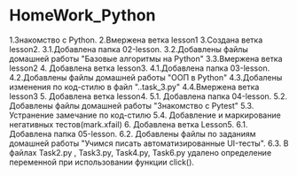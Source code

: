 # HomeWork_Python
1.Знакомство с Python.
2.Вмержена ветка lesson1
3.Создана ветка lesson2. 
  3.1.Добавлена папка 02-lesson. 
  3.2.Добавлены файлы домашней работы "Базовые алгоритмы на Python"
  3.3.Вмержена ветка lesson2
4. Добавлена ветка lesson3.
  4.1.Добавлена папка 03-lesson.
  4.2.Добавлены файлы домашней работы "ООП в Python"
  4.3.Добалены изменения по код-стилю в файл "..task_3.py"
  4.4.Вмержена ветка lesson3
5. Добавлена ветка lesson4.
  5.1. Добавлена папка 04-lesson. 
  5.2. Добавлены файлы домашней работы "Знакомство с Pytest"
  5.3. Устранение замечание по код-стилю
  5.4. Добавление и маркирование негативных тестов(mark.xfail)
6. Добавлена ветка Lesson5.
  6.1. Добавлена папка 05-lesson.
  6.2. Добавлены файлы по заданиям домашней работы "Учимся писать автоматизированные UI-тесты".
  6.3. В файлах Task2.py , Task3.py, Task4.py, Task6.py  удалено определение переменной при использовании функции click().